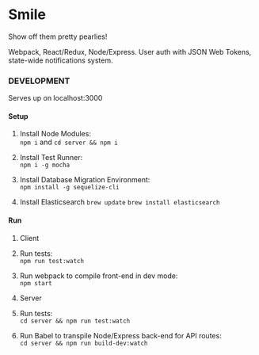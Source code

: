 # Smile
Show off them pretty pearlies!

Webpack, React/Redux, Node/Express.
User auth with JSON Web Tokens, state-wide notifications system.


### DEVELOPMENT
Serves up on localhost:3000

#### Setup
1. Install Node Modules:  
```npm i``` and 
```cd server && npm i```

2. Install Test Runner:  
```npm i -g mocha```

3. Install Database Migration Environment:  
```npm install -g sequelize-cli```

4. Install Elasticsearch
```brew update```
```brew install elasticsearch```

#### Run 
1.  Client
  1. Run tests:  
```npm run test:watch```

  2. Run webpack to compile front-end in dev mode:  
```npm start```

2.  Server
  1.  Run tests:  
```cd server && npm run test:watch```

  2.  Run Babel to transpile Node/Express back-end for API routes:  
```cd server && npm run build-dev:watch```
